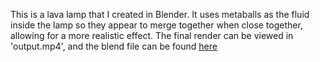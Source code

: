 This is a lava lamp that I created in Blender. It uses metaballs as the fluid inside the lamp so they appear to merge together when close together, allowing for a more realistic effect. The final render can be viewed in 'output.mp4', and the blend file can be found [here](https://github.com/M0HID/lava-lamp/blob/main/lavalamp.blend)
